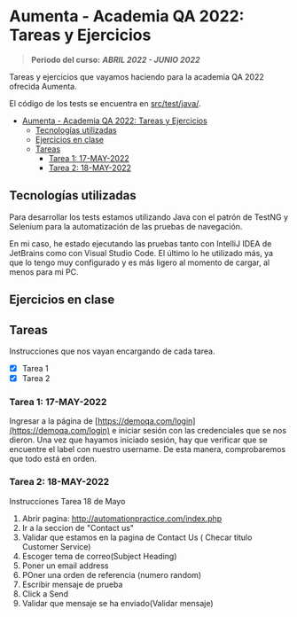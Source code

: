 # Aumenta - Academia QA 2022: Tareas y Ejercicios

> **Periodo del curso:** **_ABRIL 2022 - JUNIO 2022_**

Tareas y ejercicios que vayamos haciendo para la academia QA 2022 ofrecida
Aumenta.

El código de los tests se encuentra en [src/test/java/](src/test/java/).

- [Aumenta - Academia QA 2022: Tareas y Ejercicios](#aumenta---academia-qa-2022-tareas-y-ejercicios)
  - [Tecnologías utilizadas](#tecnologías-utilizadas)
  - [Ejercicios en clase](#ejercicios-en-clase)
  - [Tareas](#tareas)
    - [Tarea 1: 17-MAY-2022](#tarea-1-17-may-2022)
    - [Tarea 2: 18-MAY-2022](#tarea-2-18-may-2022)

## Tecnologías utilizadas

Para desarrollar los tests estamos utilizando Java con el patrón de TestNG y
Selenium para la automatización de las pruebas de navegación.

En mi caso, he estado ejecutando las pruebas tanto con IntelliJ IDEA de
JetBrains como con Visual Studio Code. El último lo he utilizado más, ya que lo
tengo muy configurado y es más ligero al momento de cargar, al menos para mi PC.

## Ejercicios en clase

## Tareas

Instrucciones que nos vayan encargando de cada tarea.

- [x] Tarea 1
- [x] Tarea 2

### Tarea 1: 17-MAY-2022

Ingresar a la página de [https://demoqa.com/login](https://demoqa.com/login) e
iniciar sesión con las credenciales que se nos dieron. Una vez que hayamos
iniciado sesión, hay que verificar que se encuentre el label con nuestro
username. De esta manera, comprobaremos que todo está en orden.

### Tarea 2: 18-MAY-2022

Instrucciones Tarea 18 de Mayo

1. Abrir pagina: http://automationpractice.com/index.php
2. Ir a la seccion de "Contact us"
3. Validar que estamos en la pagina de Contact Us ( Checar titulo Customer Service)
4. Escoger tema de correo(Subject Heading)
5. Poner un email address
6. POner una orden de referencia (numero random)
7. Escribir mensaje de prueba
8. Click a Send
9. Validar que mensaje se ha enviado(Validar mensaje)
